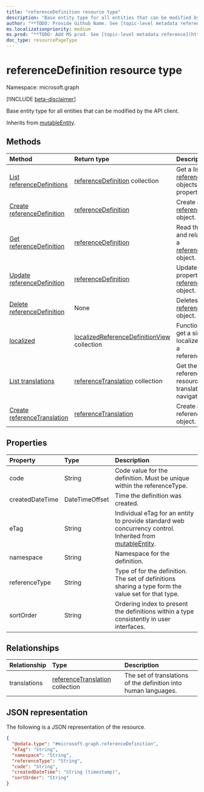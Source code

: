 ```yaml
---
title: "referenceDefinition resource type"
description: "Base entity type for all entities that can be modified by the API client."
author: "**TODO: Provide Github Name. See [topic-level metadata reference](https://msgo.azurewebsites.net/add/document/guidelines/metadata.html#topic-level-metadata)**"
ms.localizationpriority: medium
ms.prod: "**TODO: Add MS prod. See [topic-level metadata reference](https://msgo.azurewebsites.net/add/document/guidelines/metadata.html#topic-level-metadata)**"
doc_type: resourcePageType
---
```


# referenceDefinition resource type

Namespace: microsoft.graph

[!INCLUDE [beta-disclaimer](../../includes/beta-disclaimer.md)]

Base entity type for all entities that can be modified by the API client.


Inherits from [mutableEntity](../resources/mutableentity.md).

## Methods
|Method|Return type|Description|
|:---|:---|:---|
|[List referenceDefinitions](../api/referencedefinition-list.md)|[referenceDefinition](../resources/referencedefinition.md) collection|Get a list of the [referenceDefinition](../resources/referencedefinition.md) objects and their properties.|
|[Create referenceDefinition](../api/industrydatahub-post-referencedefinitions.md)|[referenceDefinition](../resources/referencedefinition.md)|Create a new [referenceDefinition](../resources/referencedefinition.md) object.|
|[Get referenceDefinition](../api/referencedefinition-get.md)|[referenceDefinition](../resources/referencedefinition.md)|Read the properties and relationships of a [referenceDefinition](../resources/referencedefinition.md) object.|
|[Update referenceDefinition](../api/referencedefinition-update.md)|[referenceDefinition](../resources/referencedefinition.md)|Update the properties of a [referenceDefinition](../resources/referencedefinition.md) object.|
|[Delete referenceDefinition](../api/referencedefinition-delete.md)|None|Deletes a [referenceDefinition](../resources/referencedefinition.md) object.|
|[localized](../api/referencedefinition-localized.md)|[localizedReferenceDefinitionView](../resources/localizedreferencedefinitionview.md) collection|Function to easily get a single localized version of a referenceDefinition.|
|[List translations](../api/referencedefinition-list-translations.md)|[referenceTranslation](../resources/referencetranslation.md) collection|Get the referenceTranslation resources from the translations navigation property.|
|[Create referenceTranslation](../api/referencedefinition-post-translations.md)|[referenceTranslation](../resources/referencetranslation.md)|Create a new referenceTranslation object.|

## Properties
|Property|Type|Description|
|:---|:---|:---|
|code|String|Code value for the definition.  Must be unique within the referenceType.|
|createdDateTime|DateTimeOffset|Time the definition was created.|
|eTag|String|Individual eTag for an entity to provide standard web concurrency control. Inherited from [mutableEntity](../resources/mutableentity.md).|
|namespace|String|Namespace for the definition.|
|referenceType|String|Type of for the definition. The set of definitions sharing a type form the value set for that type.|
|sortOrder|String|Ordering index to present the definitions within a type consistently in user interfaces.|

## Relationships
|Relationship|Type|Description|
|:---|:---|:---|
|translations|[referenceTranslation](../resources/referencetranslation.md) collection|The set of translations of the definition into human languages.|

## JSON representation
The following is a JSON representation of the resource.
<!-- {
  "blockType": "resource",
  "keyProperty": "id",
  "@odata.type": "microsoft.graph.referenceDefinition",
  "baseType": "microsoft.industryData.mutableEntity",
  "openType": false
}
-->
``` json
{
  "@odata.type": "#microsoft.graph.referenceDefinition",
  "eTag": "String",
  "namespace": "String",
  "referenceType": "String",
  "code": "String",
  "createdDateTime": "String (timestamp)",
  "sortOrder": "String"
}
```

